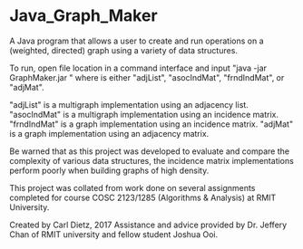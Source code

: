 # Java_Graph_Maker

A Java program that allows a user to create and run operations on a (weighted, directed) graph using a variety of data structures.

To run, open file location in a command interface and input "java -jar GraphMaker.jar <implementation>"
 where <implementation> is either "adjList",  "asocIndMat", "frndIndMat", or "adjMat".
 
 "adjList" is a multigraph implementation using an adjacency list.
 "asocIndMat" is a multigraph implementation using an incidence matrix.
 "frndIndMat" is a graph implementation using an incidence matrix.
 "adjMat" is a graph implementation using an adjacency matrix.
 
Be warned that as this project was developed to evaluate and compare the complexity of various data structures, the incidence matrix implementations perform poorly when building graphs of high density.

This project was collated from work done on several assignments completed for  course COSC 2123/1285 (Algorithms & Analysis) at RMIT University.

Created by Carl Dietz, 2017
Assistance and advice provided by Dr. Jeffery Chan of RMIT university and fellow student Joshua Ooi.
